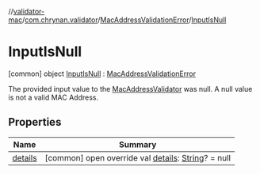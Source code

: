 //[validator-mac](../../../../index.md)/[com.chrynan.validator](../../index.md)/[MacAddressValidationError](../index.md)/[InputIsNull](index.md)



# InputIsNull  
 [common] object [InputIsNull](index.md) : [MacAddressValidationError](../index.md)

The provided input value to the [MacAddressValidator](../../-mac-address-validator/index.md) was null. A null value is not a valid MAC Address.

   


## Properties  
  
|  Name |  Summary | 
|---|---|
| <a name="com.chrynan.validator/MacAddressValidationError.InputIsNull/details/#/PointingToDeclaration/"></a>[details](index.md#%5Bcom.chrynan.validator%2FMacAddressValidationError.InputIsNull%2Fdetails%2F%23%2FPointingToDeclaration%2F%5D%2FProperties%2F-906298756)| <a name="com.chrynan.validator/MacAddressValidationError.InputIsNull/details/#/PointingToDeclaration/"></a> [common] open override val [details](index.md#%5Bcom.chrynan.validator%2FMacAddressValidationError.InputIsNull%2Fdetails%2F%23%2FPointingToDeclaration%2F%5D%2FProperties%2F-906298756): [String](https://kotlinlang.org/api/latest/jvm/stdlib/kotlin/-string/index.html)? = null   <br>|

